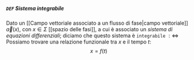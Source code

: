 ##### `DEF` Sistema integrabile
Dato un [[Campo vettoriale associato a un flusso di fase|campo vettoriale]] $\vec a(x)$, con $x \in \Sigma$ [[spazio delle fasi]], a cui è associato un _sistema di equazioni differenziali_; diciamo che questo sistema è `integrabile` $:\Leftrightarrow$
Possiamo trovare una relazione funzionale tra $x$ e il tempo $t$:
$$
x = f(t)
$$